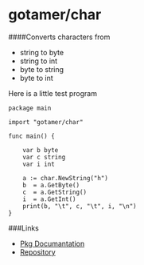 gotamer/char
============

####Converts characters from 

 * string to byte 
 * string to int 
 * byte   to string 
 * byte   to int 


Here is a little test program


	package main

	import "gotamer/char"

	func main() {

		var b byte
		var c string
		var i int

		a := char.NewString("h")
		b  = a.GetByte()
		c  = a.GetString()
		i  = a.GetInt()
		print(b, "\t", c, "\t", i, "\n")	
	}


###Links
 * [Pkg Documantation](http://go.pkgdoc.org/bitbucket.org/gotamer/char "GoTamer Pkg Documentation")
 * [Repository](https://bitbucket.org/gotamer/char "GoTamer Repository")


